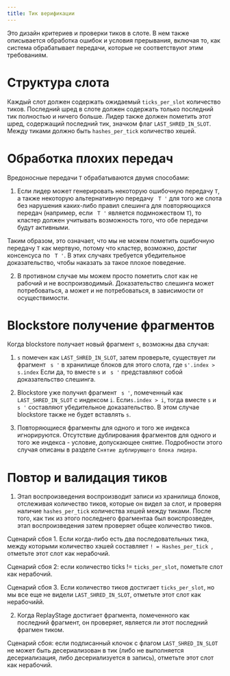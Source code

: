 ```yaml
---
title: Тик верификации
---
```


Это дизайн критериев и проверки тиков в слоте. В нем также описывается обработка ошибок и условия прерывания, включая то, как система обрабатывает передачи, которые не соответствуют этим требованиям.

# Структура слота

Каждый слот должен содержать ожидаемый `ticks_per_slot` количество тиков. Последний шред в слоте должен содержать только последний тик полностью и ничего больше. Лидер также должен пометить этот шред, содержащий последний тик, значком флаг `LAST_SHRED_IN_SLOT`. Между тиками должно быть `hashes_per_tick` количество хешей.

# Обработка плохих передач

Вредоносные передачи `T` обрабатываются двумя способами:

1. Если лидер может генерировать некоторую ошибочную передачу `T`, а также некоторую альтернативную передачу ` T '` для того же слота без нарушения каких-либо правил слешинга для повторяющихся передач (например, если ` T '` является подмножеством `T`), то кластер должен учитывать возможность того, что обе передачи будут активными.

Таким образом, это означает, что мы не можем пометить ошибочную передачу `T` как мертвую, потому что кластер, возможно, достиг консенсуса по ` T '`. В этих случаях требуется убедительное доказательство, чтобы наказать за такое плохое поведение.

2. В противном случае мы можем просто пометить слот как не рабочий и не воспроизводимый. Доказательство слешинга может потребоваться, а может и не потребоваться, в зависимости от осуществимости.

# Blockstore получение фрагментов

Когда blockstore получает новый фрагмент `s`, возможны два случая:

1. `s` помечен как `LAST_SHRED_IN_SLOT`, затем проверьте, существует ли фрагмент ` s '` в хранилище блоков для этого слота, где `s'.index > s.index` Если да, то вместе `s` и ` s '` представляют собой доказательство слешинга.

2. Blockstore уже получил фрагмент ` s '`, помеченный как `LAST_SHRED_IN_SLOT` с индексом `i`. Если`s.index > i`, тогда вместе `s` и ` s '` составляют убедительное доказательство. В этом случае blockstore также не будет вставлять `s`.

3. Повторяющиеся фрагменты для одного и того же индекса игнорируются. Отсутствие дублирования фрагментов для одного и того же индекса - условие, допускающее снятие. Подробности этого случая описаны в разделе `Снятие дублирующего блока лидера`.

# Повтор и валидация тиков

1. Этап воспроизведения воспроизводит записи из хранилища блоков, отслеживая количество тиков, которые он видел за слот, и проверяя наличие `hashes_per_tick` количества хешей между тиками. После того, как тик из этого последнего фрагментаа был воиспрозведен, этап воспроизведения затем проверяет общее количество тиков.

Сценарий сбоя 1. Если когда-либо есть два последовательных тика, между которыми количество хэшей составляет `! = Hashes_per_tick `, отметьте этот слот как нерабочий.

Сценарий сбоя 2: если количество ticks != `ticks_per_slot`, пометьте слот как нерабочий.

Сценарий сбоя 3. Если количество тиков достигает `ticks_per_slot`, но мы все еще не видели `LAST_SHRED_IN_SLOT`, отметьте этот слот как нерабочийй.

2. Когда ReplayStage достигает фрагмента, помеченного как последний фрагмент, он проверяет, является ли этот последний фрагмен тиком.

Сценарий сбоя: если подписанный клочок с флагом `LAST_SHRED_IN_SLOT` не может быть десериализован в тик (либо не выполняется десериализация, либо десериализуется в запись), отметьте этот слот как нерабочий.
